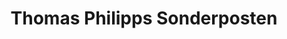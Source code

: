 ---
title: "Thomas Philipps Sonderposten"
url: /dinkelsbuehl/thomas-philipps-sonderposten/
shop: Kramladen
---